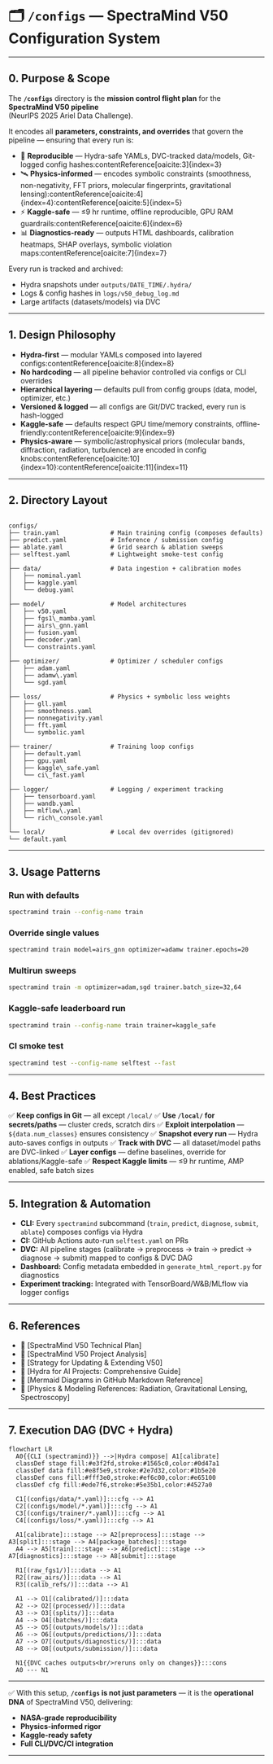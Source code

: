 # 🗂️ `/configs` — SpectraMind V50 Configuration System

---

## 0. Purpose & Scope

The **`/configs`** directory is the **mission control flight plan** for the **SpectraMind V50 pipeline**  
(NeurIPS 2025 Ariel Data Challenge).

It encodes all **parameters, constraints, and overrides** that govern the pipeline — ensuring that every run is:

* 🔬 **Reproducible** — Hydra-safe YAMLs, DVC-tracked data/models, Git-logged config hashes:contentReference[oaicite:3]{index=3}  
* 🛰️ **Physics-informed** — encodes symbolic constraints (smoothness, non-negativity, FFT priors, molecular fingerprints, gravitational lensing):contentReference[oaicite:4]{index=4}:contentReference[oaicite:5]{index=5}  
* ⚡ **Kaggle-safe** — ≤9 hr runtime, offline reproducible, GPU RAM guardrails:contentReference[oaicite:6]{index=6}  
* 📊 **Diagnostics-ready** — outputs HTML dashboards, calibration heatmaps, SHAP overlays, symbolic violation maps:contentReference[oaicite:7]{index=7}  

Every run is tracked and archived:

* Hydra snapshots under `outputs/DATE_TIME/.hydra/`
* Logs & config hashes in `logs/v50_debug_log.md`
* Large artifacts (datasets/models) via DVC  

---

## 1. Design Philosophy

* **Hydra-first** — modular YAMLs composed into layered configs:contentReference[oaicite:8]{index=8}  
* **No hardcoding** — all pipeline behavior controlled via configs or CLI overrides  
* **Hierarchical layering** — defaults pull from config groups (data, model, optimizer, etc.)  
* **Versioned & logged** — all configs are Git/DVC tracked, every run is hash-logged  
* **Kaggle-safe** — defaults respect GPU time/memory constraints, offline-friendly:contentReference[oaicite:9]{index=9}  
* **Physics-aware** — symbolic/astrophysical priors (molecular bands, diffraction, radiation, turbulence) are encoded in config knobs:contentReference[oaicite:10]{index=10}:contentReference[oaicite:11]{index=11}  

---

## 2. Directory Layout

```

configs/
├── train.yaml              # Main training config (composes defaults)
├── predict.yaml            # Inference / submission config
├── ablate.yaml             # Grid search & ablation sweeps
├── selftest.yaml           # Lightweight smoke-test config
│
├── data/                   # Data ingestion + calibration modes
│   ├── nominal.yaml
│   ├── kaggle.yaml
│   └── debug.yaml
│
├── model/                  # Model architectures
│   ├── v50.yaml
│   ├── fgs1\_mamba.yaml
│   ├── airs\_gnn.yaml
│   ├── fusion.yaml
│   ├── decoder.yaml
│   └── constraints.yaml
│
├── optimizer/              # Optimizer / scheduler configs
│   ├── adam.yaml
│   ├── adamw\.yaml
│   └── sgd.yaml
│
├── loss/                   # Physics + symbolic loss weights
│   ├── gll.yaml
│   ├── smoothness.yaml
│   ├── nonnegativity.yaml
│   ├── fft.yaml
│   └── symbolic.yaml
│
├── trainer/                # Training loop configs
│   ├── default.yaml
│   ├── gpu.yaml
│   ├── kaggle\_safe.yaml
│   └── ci\_fast.yaml
│
├── logger/                 # Logging / experiment tracking
│   ├── tensorboard.yaml
│   ├── wandb.yaml
│   ├── mlflow\.yaml
│   └── rich\_console.yaml
│
└── local/                  # Local dev overrides (gitignored)
└── default.yaml

````

---

## 3. Usage Patterns

### Run with defaults
```bash
spectramind train --config-name train
````

### Override single values

```bash
spectramind train model=airs_gnn optimizer=adamw trainer.epochs=20
```

### Multirun sweeps

```bash
spectramind train -m optimizer=adam,sgd trainer.batch_size=32,64
```

### Kaggle-safe leaderboard run

```bash
spectramind train --config-name train trainer=kaggle_safe
```

### CI smoke test

```bash
spectramind test --config-name selftest --fast
```

---

## 4. Best Practices

✅ **Keep configs in Git** — all except `/local/`
✅ **Use `/local/` for secrets/paths** — cluster creds, scratch dirs
✅ **Exploit interpolation** — `${data.num_classes}` ensures consistency
✅ **Snapshot every run** — Hydra auto-saves configs in outputs
✅ **Track with DVC** — all dataset/model paths are DVC-linked
✅ **Layer configs** — define baselines, override for ablations/Kaggle-safe
✅ **Respect Kaggle limits** — ≤9 hr runtime, AMP enabled, safe batch sizes

---

## 5. Integration & Automation

* **CLI:** Every `spectramind` subcommand (`train`, `predict`, `diagnose`, `submit`, `ablate`) composes configs via Hydra
* **CI:** GitHub Actions auto-run `selftest.yaml` on PRs
* **DVC:** All pipeline stages (calibrate → preprocess → train → predict → diagnose → submit) mapped to configs & DVC DAG
* **Dashboard:** Config metadata embedded in `generate_html_report.py` for diagnostics
* **Experiment tracking:** Integrated with TensorBoard/W\&B/MLflow via logger configs

---

## 6. References

* 📘 \[SpectraMind V50 Technical Plan]
* 📘 \[SpectraMind V50 Project Analysis]
* 📘 \[Strategy for Updating & Extending V50]
* 📘 \[Hydra for AI Projects: Comprehensive Guide]
* 📘 \[Mermaid Diagrams in GitHub Markdown Reference]
* 📘 \[Physics & Modeling References: Radiation, Gravitational Lensing, Spectroscopy]

---

## 7. Execution DAG (DVC + Hydra)

```mermaid
flowchart LR
  A0{{CLI (spectramind)}} -->|Hydra compose| A1[calibrate]
  classDef stage fill:#e3f2fd,stroke:#1565c0,color:#0d47a1
  classDef data fill:#e8f5e9,stroke:#2e7d32,color:#1b5e20
  classDef cons fill:#fff3e0,stroke:#ef6c00,color:#e65100
  classDef cfg fill:#ede7f6,stroke:#5e35b1,color:#4527a0

  C1[(configs/data/*.yaml)]:::cfg --> A1
  C2[(configs/model/*.yaml)]:::cfg --> A1
  C3[(configs/trainer/*.yaml)]:::cfg --> A1
  C4[(configs/loss/*.yaml)]:::cfg --> A1

  A1[calibrate]:::stage --> A2[preprocess]:::stage --> A3[split]:::stage --> A4[package_batches]:::stage
  A4 --> A5[train]:::stage --> A6[predict]:::stage --> A7[diagnostics]:::stage --> A8[submit]:::stage

  R1[(raw_fgs1/)]:::data --> A1
  R2[(raw_airs/)]:::data --> A1
  R3[(calib_refs/)]:::data --> A1

  A1 --> O1[(calibrated/)]:::data
  A2 --> O2[(processed/)]:::data
  A3 --> O3[(splits/)]:::data
  A4 --> O4[(batches/)]:::data
  A5 --> O5[(outputs/models/)]:::data
  A6 --> O6[(outputs/predictions/)]:::data
  A7 --> O7[(outputs/diagnostics/)]:::data
  A8 --> O8[(outputs/submission/)]:::data

  N1{{DVC caches outputs<br/>reruns only on changes}}:::cons
  A0 --- N1
```

---

✅ With this setup, **`/configs` is not just parameters** — it is the **operational DNA** of SpectraMind V50, delivering:

* **NASA-grade reproducibility**
* **Physics-informed rigor**
* **Kaggle-ready safety**
* **Full CLI/DVC/CI integration**

---

```
